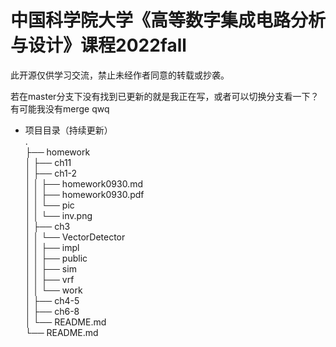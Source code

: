 # 中国科学院大学《高等数字集成电路分析与设计》课程2022fall
此开源仅供学习交流，禁止未经作者同意的转载或抄袭。  

若在master分支下没有找到已更新的就是我正在写，或者可以切换分支看一下？有可能我没有merge qwq

- 项目目录（持续更新）  
.  
├── homework    
│   ├── ch11   
│   ├── ch1-2  
│   │   ├── homework0930.md  
│   │   ├── homework0930.pdf   
│   │   └── pic  
│   │       └── inv.png  
│   ├── ch3  
│   │   └── VectorDetector  
│   │       ├── impl  
│   │       ├── public  
│   │       ├── sim  
│   │       ├── vrf  
│   │       └── work  
│   ├── ch4-5  
│   ├── ch6-8  
│   └── README.md  
└── README.md  